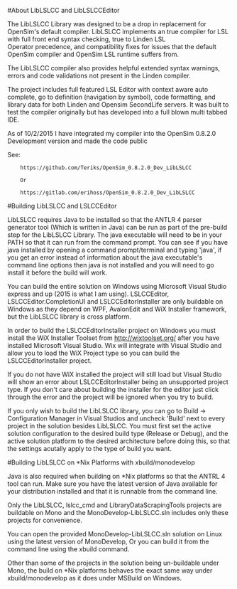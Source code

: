 #About LibLSLCC and LibLSLCCEditor 
 
 
The LibLSLCC Library was designed to be a drop in replacement for OpenSim's default compiler. 
LibLSLCC implements an true compiler for LSL with full front end syntax checking, true to Linden LSL  
Operator precedence, and compatibility fixes for issues that the default OpenSim compiler and OpenSim LSL runtime suffers from.  
  
The LibLSLCC compiler also provides helpful extended syntax warnings, errors and code validations not present in the Linden compiler.  
  
  
The project includes full featured LSL Editor with context aware auto complete, go to definition (navigation by symbol), code formatting, and library data 
for both Linden and Opensim SecondLife servers.  It was built to test the compiler originally but has developed into a full blown multi tabbed IDE. 
 
 
 
As of 10/2/2015 I have integrated my compiler into the OpenSim 0.8.2.0 Development version and 
made the code public 
 
 
See: 
 
        https://github.com/Teriks/OpenSim_0.8.2.0_Dev_LibLSLCC 
 
        Or 
         
        https://gitlab.com/erihoss/OpenSim_0.8.2.0_Dev_LibLSLCC 
         
 
         
 
#Building LibLSLCC and LSLCCEditor 
 
 
LibLSLCC requires Java to be installed so that the ANTLR 4 parser generator tool (Which is written in Java) can be run as
part of the pre-build step for the LibLSLCC Library.  The java executable will need to be in your PATH so that it can run from the
command prompt.  You can see if you have java installed by opening a command prompt/terminal and typing 'java', if you get an error
instead of information about the java executable's command line options then java is not installed and you will need to go
install it before the build will work.
 
You can build the entire solution on Windows using Microsoft Visual Studio express and up (2015 is what I am using).
LSLCCEditor, LSLCCEditor.CompletionUI and LSLCCEditorInstaller are only buildable on Windows as they depend on WPF, AvalonEdit
and WiX Installer framework,  but the LibLSLCC library is cross platform.
 
In order to build the LSLCCEditorInstaller project on Windows you must install the WiX Installer Toolset from http://wixtoolset.org/
after you have installed Microsoft Visual Studio.  Wix will integrate with Visual Studio and allow you to load the WiX Project
type so you can build the LSLCCEditorInstaller project.
 
If you do not have WiX installed the project will still load but Visual Studio will show an error about LSLCCEditorInstaller
being an unsupported project type.  If you don't care about building the installer for the editor just click through the error
and the project will be ignored when you try to build.
 
If you only wish to build the LibLSLCC library, you can go to Build -> Configuration Manager in Visual Studios and uncheck 'Build'
next to every project in the solution besides LibLSLCC.  You must first set the active solution configuration to the desired build
type (Release or Debug), and the active solution platform to the desired architecture before doing this, so that the settings acutally
apply to the type of build you want.
 

 
#Building LibLSLCC on *Nix Platforms with xbuild/monodevelop 
 
 
Java is also required when building on *Nix platforms so that the ANTRL 4 tool can run.  Make sure you have the latest
version of Java available for your distribution installed and that it is runnable from the command line.
 
Only the LibLSLCC, lslcc_cmd and LibraryDataScrapingTools projects are buildable on Mono and the MonoDevelop-LibLSLCC.sln includes
only these projects for convenience.
 
You can open the provided MonoDevelop-LibLSLCC.sln solution on Linux using the latest version of MonoDevelop,
Or you can build it from the command line using the xbuild command.
 
Other than some of the projects in the solution being un-buildable under Mono, the build on *Nix platforms behaves the exact same way
under xbuild/monodevelop as it does under MSBuild on Windows.